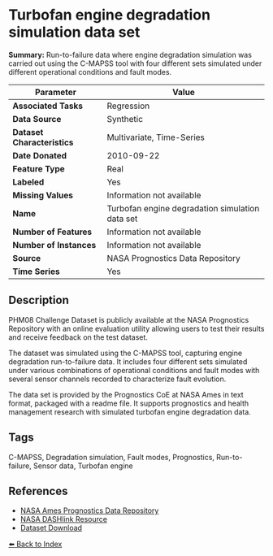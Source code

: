 # Turbofan engine degradation simulation data set

**Summary:** Run-to-failure data where engine degradation simulation was carried out using the C-MAPSS tool with four different sets simulated under different operational conditions and fault modes.

| Parameter | Value |
| --- | --- |
| **Associated Tasks** | Regression |
| **Data Source** | Synthetic |
| **Dataset Characteristics** | Multivariate, Time-Series |
| **Date Donated** | 2010-09-22 |
| **Feature Type** | Real |
| **Labeled** | Yes |
| **Missing Values** | Information not available |
| **Name** | Turbofan engine degradation simulation data set |
| **Number of Features** | Information not available |
| **Number of Instances** | Information not available |
| **Source** | NASA Prognostics Data Repository |
| **Time Series** | Yes |

## Description

PHM08 Challenge Dataset is publicly available at the NASA Prognostics Repository with an online evaluation utility allowing users to test their results and receive feedback on the test dataset.

The dataset was simulated using the C-MAPSS tool, capturing engine degradation run-to-failure data. It includes four different sets simulated under various combinations of operational conditions and fault modes with several sensor channels recorded to characterize fault evolution.

The data set is provided by the Prognostics CoE at NASA Ames in text format, packaged with a readme file. It supports prognostics and health management research with simulated turbofan engine degradation data.

## Tags

C-MAPSS, Degradation simulation, Fault modes, Prognostics, Run-to-failure, Sensor data, Turbofan engine

## References

- [NASA Ames Prognostics Data Repository](http://ti.arc.nasa.gov/project/prognostic-data-repository)
- [NASA DASHlink Resource](https://c3.ndc.nasa.gov/dashlink/resources/139/)
- [Dataset Download](https://ti.arc.nasa.gov/tech/dash/groups/pcoe/prognostic-data-repository/)

[⬅️ Back to Index](../README.md)
